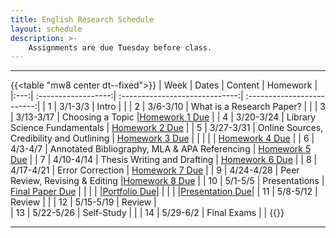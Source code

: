 ```yaml
---
title: English Research Schedule
layout: schedule
description: >-
    Assignments are due Tuesday before class.
---
```


---
{{<table "mw8 center dt--fixed">}}
| Week  |          Dates          |                 Content                  |             Homework      |             
|:---:|    :------------------:|             :-----------------------------:| :-------------------------:|
|  1 |  3/1-3/3             | Intro |          |
|  2 |  3/6-3/10            | What is a Research Paper? |          |
|  3 |  3/13-3/17           | Choosing a Topic  |[Homework 1 Due](https://forms.microsoft.com/r/KAX9rdFFBY) |
|  4 |  3/20-3/24           | Library Science Fundamentals  |  [Homework 2 Due](sks/spring2023/english-research/homework2) |
|  5 |  3/27-3/31           | Online Sources, Credibility and Outlining | [Homework 3 Due](https://forms.microsoft.com/r/rAqU8U0maS) |
| | | |   [Homework 4 Due](https://forms.microsoft.com/r/9K9Y5S1y10)      |
|  6 |  4/3-4/7             | Annotated Bibliography, MLA & APA Referencing |  [Homework 5 Due](sks/spring2023/english-research/homework5)         |
|  7 |  4/10-4/14           | Thesis Writing and Drafting  | [Homework 6 Due](sks/spring2023/english-research/homework6)             |
|  8 |  4/17-4/21           | Error Correction | [Homework 7 Due](sks/spring2023/english-research/homework7)      |
|  9 |  4/24-4/28           | Peer Review, Revising & Editing |[Homework 8 Due](https://forms.microsoft.com/r/fMKW1JzB1b) |
| 10 |  5/1-5/5             | Presentations  | [Final Paper Due](sks/spring2023/english-research/final-paper)      |
| | | |[Portfolio Due](sks/spring2023/english-research/portfolio)|
| | | |[Presentation Due](sks/spring2023/english-research/presentation)|
| 11 |  5/8-5/12            | Review  | |
| 12 |  5/15-5/19           | Review  |   
| 13 |  5/22-5/26           | Self-Study  | |
| 14 |  5/29-6/2            | Final Exams  |    |
{{</table>}}

---